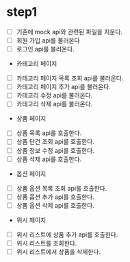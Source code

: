 # step1
- [ ] 기존에 mock api와 관련된 파일을 지운다.
- [ ] 회원 가입 api를 불러온다
- [ ] 로그인 api를 불러온다.
- 카테고리 페이지
- [ ] 카테고리 페이지 목록 조회 api를 불러온다.
- [ ] 카테고리 페이지 추가 api를 불러온다.
- [ ] 카테고리 수정 api를 불러온다.
- [ ] 카테고리 삭제 api를 불러온다.
- 상품 페이지
- [ ] 상품 목록 api를 호출한다.
- [ ] 상품 단건 조회 api를 호출한다.
- [ ] 상품 정보 수정 api를 호출한다.
- [ ] 상품 삭제 api를 호출한다.
- 옵션 페이지
- [ ] 상품 옵션 목록 조회 api를 호출한다.
- [ ] 상품 옵션 추가 api를 호출한다.
- [ ] 상품 옵션 삭제 api를 호출한다.
- 위시 페이지
- [ ] 위시 리스트에 상품 추가 api를 호출한다.
- [ ] 위시 리스트를 조회한다.
- [ ] 위시 리스트에서 상품을 삭제한다.
